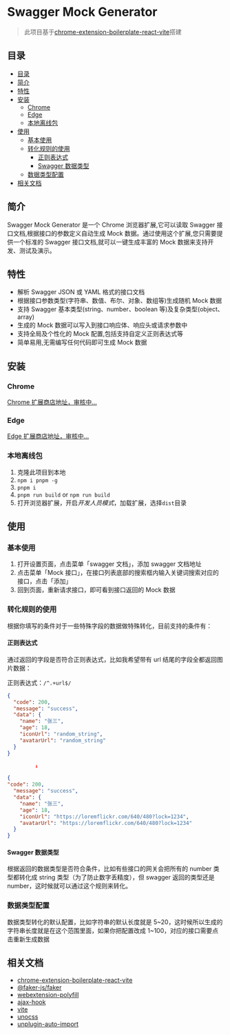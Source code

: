 <h1>Swagger Mock Generator</h1>

> 此项目基于[chrome-extension-boilerplate-react-vite](https://github.com/Jonghakseo/chrome-extension-boilerplate-react-vite.git)搭建

## 目录

- [目录](#目录)
- [简介 ](#简介-)
- [特性 ](#特性-)
- [安装 ](#安装-)
  - [Chrome ](#chrome-)
  - [Edge ](#edge-)
  - [本地离线包 ](#本地离线包-)
- [使用 ](#使用-)
  - [基本使用](#基本使用)
  - [转化规则的使用](#转化规则的使用)
    - [正则表达式](#正则表达式)
    - [Swagger 数据类型](#swagger-数据类型)
  - [数据类型配置](#数据类型配置)
- [相关文档 ](#相关文档-)

## 简介 <a name="简介"></a>

Swagger Mock Generator 是一个 Chrome 浏览器扩展,它可以读取 Swagger 接口文档,根据接口的参数定义自动生成 Mock 数据。通过使用这个扩展,您只需要提供一个标准的 Swagger 接口文档,就可以一键生成丰富的 Mock 数据来支持开发、测试及演示。

## 特性 <a name="特性"></a>

- 解析 Swagger JSON 或 YAML 格式的接口文档
- 根据接口参数类型(字符串、数值、布尔、对象、数组等)生成随机 Mock 数据
- 支持 Swagger 基本类型(string、number、boolean 等)及复杂类型(object、array)
- 生成的 Mock 数据可以写入到接口响应体、响应头或请求参数中
- 支持全局及个性化的 Mock 配置,包括支持自定义正则表达式等
- 简单易用,无需编写任何代码即可生成 Mock 数据

## 安装 <a name="安装"></a>

### Chrome <a name="chrome"></a>

[Chrome 扩展商店地址，审核中...]()

### Edge <a name="edge"></a>

[Edge 扩展商店地址，审核中...]()

### 本地离线包 <a name="本地离线包"></a>

1. 克隆此项目到本地
2. `npm i pnpm -g`
3. `pnpm i`
4. `pnpm run build` or `npm run build`
5. 打开浏览器扩展，开启*开发人员模式*，加载扩展，选择`dist`目录

## 使用 <a name="使用"></a>

### 基本使用

1. 打开设置页面，点击菜单「swagger 文档」，添加 swagger 文档地址
2. 点击菜单「Mock 接口」，在接口列表底部的搜索框内输入关键词搜索对应的接口，点击「添加」
3. 回到页面，重新请求接口，即可看到接口返回的 Mock 数据

### 转化规则的使用

根据你填写的条件对于一些特殊字段的数据做特殊转化，目前支持的条件有：

#### 正则表达式

通过返回的字段是否符合正则表达式，比如我希望带有 url 结尾的字段全都返回图片数据：

正则表达式：`/^.+url$/`

```json
{
  "code": 200,
  "message": "success",
  "data": {
    "name": "张三",
    "age": 18,
    "iconUrl": "random_string",
    "avatarUrl": "random_string"
  }
}

         ↓

{
"code": 200,
  "message": "success",
  "data": {
    "name": "张三",
    "age": 18,
    "iconUrl": "https://loremflickr.com/640/480?lock=1234",
    "avatarUrl": "https://loremflickr.com/640/480?lock=1234"
  }
}
```

#### Swagger 数据类型

根据返回的数据类型是否符合条件，比如有些接口的网关会把所有的 number 类型都转化成 string 类型（为了防止数字丢精度），但 swagger 返回的类型还是 number，这时候就可以通过这个规则来转化。

### 数据类型配置

数据类型转化的默认配置，比如字符串的默认长度就是 5~20，这时候所以生成的字符串长度就是在这个范围里面，如果你把配置改成 1~100，对应的接口需要点击重新生成数据

## 相关文档 <a name="文档"></a>

- [chrome-extension-boilerplate-react-vite](https://github.com/Jonghakseo/chrome-extension-boilerplate-react-vite.git)
- [@faker-js/faker](https://fakerjs.dev/guide/usage.html)
- [webextension-polyfill](https://github.com/mozilla/webextension-polyfill)
- [ajax-hook](https://github.com/wendux/ajax-hook)
- [vite](https://vitejs.dev/)
- [unocss](https://github.com/unocss/unocss)
- [unplugin-auto-import](https://github.com/antfu/unplugin-auto-import)
